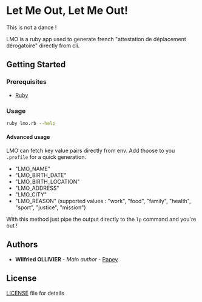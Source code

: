 # Let Me Out, Let Me Out!

This is not a dance !

LMO is a ruby app used to generate french "attestation de déplacement dérogatoire"
directly from cli.

## Getting Started

### Prerequisites

- [Ruby](https://www.ruby-lang.org/fr/)

### Usage

```sh
ruby lmo.rb --help
```

#### Advanced usage

LMO can fetch key value pairs directly from env. Add thoose to you `.profile`
for a quick generation.

- "LMO_NAME"
- "LMO_BIRTH_DATE"
- "LMO_BIRTH_LOCATION"
- "LMO_ADDRESS"
- "LMO_CITY"
- "LMO_REASON" (supported values : "work", "food", "family", "health", "sport", "justice", "mission")

With this method just pipe the output directly to the `lp` command and you're
out !

## Authors

- **Wilfried OLLIVIER** - _Main author_ - [Papey](https://github.com/papey)

## License

[LICENSE](LICENSE) file for details
